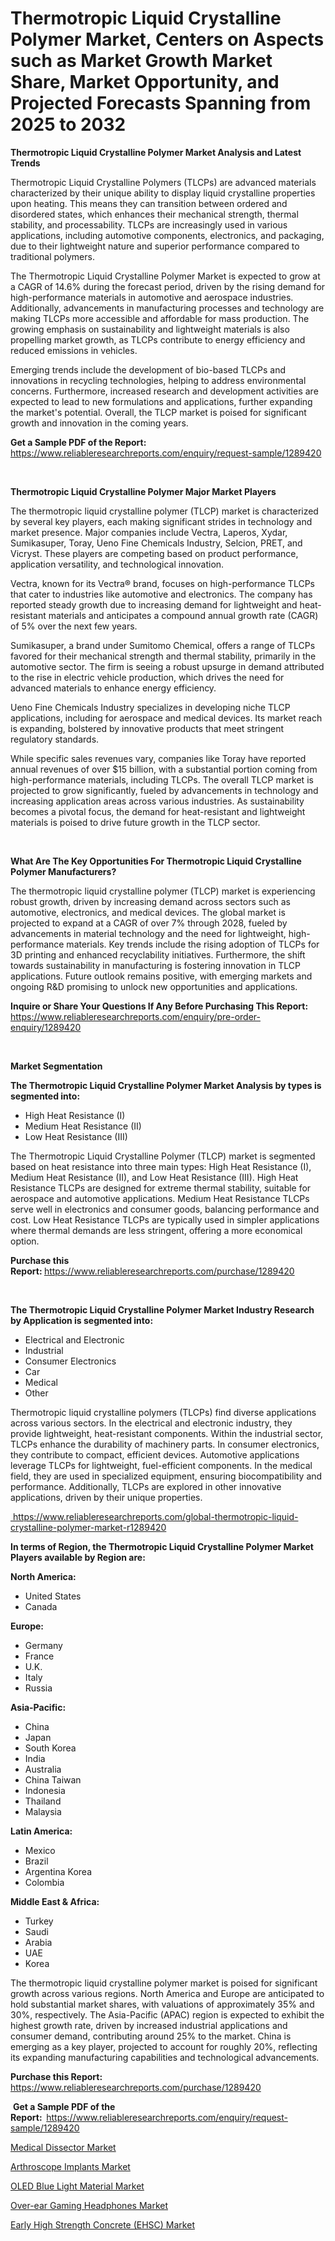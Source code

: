 <p><h1>Thermotropic Liquid Crystalline Polymer Market, Centers on Aspects such as Market Growth Market Share, Market Opportunity, and Projected Forecasts Spanning from 2025 to 2032</h1></p><p><strong>Thermotropic Liquid Crystalline Polymer Market Analysis and Latest Trends</strong></p>
<p><p>Thermotropic Liquid Crystalline Polymers (TLCPs) are advanced materials characterized by their unique ability to display liquid crystalline properties upon heating. This means they can transition between ordered and disordered states, which enhances their mechanical strength, thermal stability, and processability. TLCPs are increasingly used in various applications, including automotive components, electronics, and packaging, due to their lightweight nature and superior performance compared to traditional polymers.</p><p>The Thermotropic Liquid Crystalline Polymer Market is expected to grow at a CAGR of 14.6% during the forecast period, driven by the rising demand for high-performance materials in automotive and aerospace industries. Additionally, advancements in manufacturing processes and technology are making TLCPs more accessible and affordable for mass production. The growing emphasis on sustainability and lightweight materials is also propelling market growth, as TLCPs contribute to energy efficiency and reduced emissions in vehicles. </p><p>Emerging trends include the development of bio-based TLCPs and innovations in recycling technologies, helping to address environmental concerns. Furthermore, increased research and development activities are expected to lead to new formulations and applications, further expanding the market's potential. Overall, the TLCP market is poised for significant growth and innovation in the coming years.</p></p>
<p><strong>Get a Sample PDF of the Report:&nbsp;</strong> <a href="https://www.reliableresearchreports.com/enquiry/request-sample/1289420?utm_campaign=12&utm_medium=2&utm_source=Github&utm_content=ia&utm_term=16012025&utm_id=thermotropic-liquid-crystalline-polymer">https://www.reliableresearchreports.com/enquiry/request-sample/1289420</a></p>
<p>&nbsp;</p>
<p><strong>Thermotropic Liquid Crystalline Polymer Major Market Players</strong></p>
<p><p>The thermotropic liquid crystalline polymer (TLCP) market is characterized by several key players, each making significant strides in technology and market presence. Major companies include Vectra, Laperos, Xydar, Sumikasuper, Toray, Ueno Fine Chemicals Industry, Selcion, PRET, and Vicryst. These players are competing based on product performance, application versatility, and technological innovation.</p><p>Vectra, known for its Vectra® brand, focuses on high-performance TLCPs that cater to industries like automotive and electronics. The company has reported steady growth due to increasing demand for lightweight and heat-resistant materials and anticipates a compound annual growth rate (CAGR) of 5% over the next few years.</p><p>Sumikasuper, a brand under Sumitomo Chemical, offers a range of TLCPs favored for their mechanical strength and thermal stability, primarily in the automotive sector. The firm is seeing a robust upsurge in demand attributed to the rise in electric vehicle production, which drives the need for advanced materials to enhance energy efficiency.</p><p>Ueno Fine Chemicals Industry specializes in developing niche TLCP applications, including for aerospace and medical devices. Its market reach is expanding, bolstered by innovative products that meet stringent regulatory standards.</p><p>While specific sales revenues vary, companies like Toray have reported annual revenues of over $15 billion, with a substantial portion coming from high-performance materials, including TLCPs. The overall TLCP market is projected to grow significantly, fueled by advancements in technology and increasing application areas across various industries. As sustainability becomes a pivotal focus, the demand for heat-resistant and lightweight materials is poised to drive future growth in the TLCP sector.</p></p>
<p>&nbsp;</p>
<p><strong>What Are The Key Opportunities For Thermotropic Liquid Crystalline Polymer Manufacturers?</strong></p>
<p><p>The thermotropic liquid crystalline polymer (TLCP) market is experiencing robust growth, driven by increasing demand across sectors such as automotive, electronics, and medical devices. The global market is projected to expand at a CAGR of over 7% through 2028, fueled by advancements in material technology and the need for lightweight, high-performance materials. Key trends include the rising adoption of TLCPs for 3D printing and enhanced recyclability initiatives. Furthermore, the shift towards sustainability in manufacturing is fostering innovation in TLCP applications. Future outlook remains positive, with emerging markets and ongoing R&D promising to unlock new opportunities and applications.</p></p>
<p><strong>Inquire or Share Your Questions If Any Before Purchasing This Report:</strong> <a href="https://www.reliableresearchreports.com/enquiry/pre-order-enquiry/1289420?utm_campaign=12&utm_medium=2&utm_source=Github&utm_content=ia&utm_term=16012025&utm_id=thermotropic-liquid-crystalline-polymer">https://www.reliableresearchreports.com/enquiry/pre-order-enquiry/1289420</a></p>
<p>&nbsp;</p>
<p><strong>Market Segmentation</strong></p>
<p><strong>The Thermotropic Liquid Crystalline Polymer Market Analysis by types is segmented into:</strong></p>
<p><ul><li>High Heat Resistance (I)</li><li>Medium Heat Resistance (II)</li><li>Low Heat Resistance (III)</li></ul></p>
<p><p>The Thermotropic Liquid Crystalline Polymer (TLCP) market is segmented based on heat resistance into three main types: High Heat Resistance (I), Medium Heat Resistance (II), and Low Heat Resistance (III). High Heat Resistance TLCPs are designed for extreme thermal stability, suitable for aerospace and automotive applications. Medium Heat Resistance TLCPs serve well in electronics and consumer goods, balancing performance and cost. Low Heat Resistance TLCPs are typically used in simpler applications where thermal demands are less stringent, offering a more economical option.</p></p>
<p><strong>Purchase this Report:&nbsp;</strong><a href="https://www.reliableresearchreports.com/purchase/1289420?utm_campaign=12&utm_medium=2&utm_source=Github&utm_content=ia&utm_term=16012025&utm_id=thermotropic-liquid-crystalline-polymer">https://www.reliableresearchreports.com/purchase/1289420</a></p>
<p>&nbsp;</p>
<p><strong>The Thermotropic Liquid Crystalline Polymer Market Industry Research by Application is segmented into:</strong></p>
<p><ul><li>Electrical and Electronic</li><li>Industrial</li><li>Consumer Electronics</li><li>Car</li><li>Medical</li><li>Other</li></ul></p>
<p><p>Thermotropic liquid crystalline polymers (TLCPs) find diverse applications across various sectors. In the electrical and electronic industry, they provide lightweight, heat-resistant components. Within the industrial sector, TLCPs enhance the durability of machinery parts. In consumer electronics, they contribute to compact, efficient devices. Automotive applications leverage TLCPs for lightweight, fuel-efficient components. In the medical field, they are used in specialized equipment, ensuring biocompatibility and performance. Additionally, TLCPs are explored in other innovative applications, driven by their unique properties.</p></p>
<p><a href="https://www.reliableresearchreports.com/global-thermotropic-liquid-crystalline-polymer-market-r1289420?utm_campaign=12&utm_medium=2&utm_source=Github&utm_content=ia&utm_term=16012025&utm_id=thermotropic-liquid-crystalline-polymer">&nbsp;https://www.reliableresearchreports.com/global-thermotropic-liquid-crystalline-polymer-market-r1289420</a></p>
<p><strong>In terms of Region, the Thermotropic Liquid Crystalline Polymer Market Players available by Region are:</strong></p>
<p>
    <p> <strong> North America: </strong>
        <ul>
            <li>United States</li>
            <li>Canada</li>
        </ul>
        </p> 
    <p> <strong> Europe: </strong>
        <ul>
            <li>Germany</li>
            <li>France</li>
            <li>U.K.</li>
            <li>Italy</li>
            <li>Russia</li>
        </ul>
        </p> 
    <p> <strong> Asia-Pacific: </strong>
        <ul>
            <li>China</li>
            <li>Japan</li>
            <li>South Korea</li>
            <li>India</li>
            <li>Australia</li>
            <li>China Taiwan</li>
            <li>Indonesia</li>
            <li>Thailand</li>
            <li>Malaysia</li>
        </ul>
        </p> 
    <p> <strong> Latin America: </strong>
        <ul>
            <li>Mexico</li>
            <li>Brazil</li>
            <li>Argentina Korea</li>
            <li>Colombia</li>
        </ul>
        </p> 
    <p> <strong> Middle East & Africa: </strong>
        <ul>
            <li>Turkey</li>
            <li>Saudi</li>
            <li>Arabia</li>
            <li>UAE</li>
            <li>Korea</li>
        </ul>
    </p>
    </p>
<p><p>The thermotropic liquid crystalline polymer market is poised for significant growth across various regions. North America and Europe are anticipated to hold substantial market shares, with valuations of approximately 35% and 30%, respectively. The Asia-Pacific (APAC) region is expected to exhibit the highest growth rate, driven by increased industrial applications and consumer demand, contributing around 25% to the market. China is emerging as a key player, projected to account for roughly 20%, reflecting its expanding manufacturing capabilities and technological advancements.</p></p>
<p><strong>Purchase this Report: </strong><a href="https://www.reliableresearchreports.com/purchase/1289420?utm_campaign=12&utm_medium=2&utm_source=Github&utm_content=ia&utm_term=16012025&utm_id=thermotropic-liquid-crystalline-polymer">https://www.reliableresearchreports.com/purchase/1289420</a></p>
<p>&nbsp;<strong>Get a Sample PDF of the Report:&nbsp;&nbsp;</strong><a href="https://www.reliableresearchreports.com/enquiry/request-sample/1289420?utm_campaign=12&utm_medium=2&utm_source=Github&utm_content=ia&utm_term=16012025&utm_id=thermotropic-liquid-crystalline-polymer">https://www.reliableresearchreports.com/enquiry/request-sample/1289420</a></p>
<p><strong></strong></p>
<p><p><a href="https://github.com/princessbartram3/Market-Research-Report-List-1/blob/main/medical-dissector-market.md?utm_campaign=12&utm_medium=2&utm_source=Github&utm_content=ia&utm_term=16012025&utm_id=thermotropic-liquid-crystalline-polymer">Medical Dissector Market</a></p><p><a href="https://github.com/seanmcma708/Market-Research-Report-List-1/blob/main/arthroscope-implants-market.md?utm_campaign=12&utm_medium=2&utm_source=Github&utm_content=ia&utm_term=16012025&utm_id=thermotropic-liquid-crystalline-polymer">Arthroscope Implants Market</a></p><p><a href="https://github.com/GenaGaines34/Market-Research-Report-List-1/blob/main/oled-blue-light-material-market.md?utm_campaign=12&utm_medium=2&utm_source=Github&utm_content=ia&utm_term=16012025&utm_id=thermotropic-liquid-crystalline-polymer">OLED Blue Light Material Market</a></p><p><a href="https://github.com/edacruz6/Market-Research-Report-List-1/blob/main/over-ear-gaming-headphones-market.md?utm_campaign=12&utm_medium=2&utm_source=Github&utm_content=ia&utm_term=16012025&utm_id=thermotropic-liquid-crystalline-polymer">Over-ear Gaming Headphones Market</a></p><p><a href="https://github.com/yankimber90yankim/Market-Research-Report-List-1/blob/main/early-high-strength-concrete-ehsc-market.md?utm_campaign=12&utm_medium=2&utm_source=Github&utm_content=ia&utm_term=16012025&utm_id=thermotropic-liquid-crystalline-polymer">Early High Strength Concrete (EHSC) Market</a></p></p>